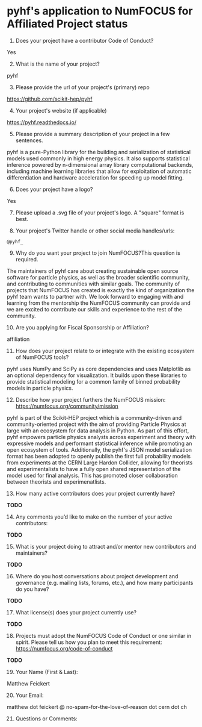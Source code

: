 # pyhf's application to NumFOCUS for Affiliated Project status

1. Does your project have a contributor Code of Conduct?

Yes

2. What is the name of your project?

pyhf

3. Please provide the url of your project's (primary) repo

https://github.com/scikit-hep/pyhf

4. Your project's website (if applicable)

https://pyhf.readthedocs.io/

5. Please provide a summary description of your project in a few sentences.

pyhf is a pure-Python library for the building and serialization of statistical models used commonly in high energy physics. It also supports statistical inference powered by n-dimensional array library computational backends, including machine learning libraries that allow for exploitation of automatic differentiation and hardware acceleration for speeding up model fitting.

6. Does your project have a logo?

Yes

7. Please upload a .svg file of your project's logo. A "square" format is best.

8. Your project's Twitter handle or other social media handles/urls:

`@pyhf_`

9. Why do you want your project to join NumFOCUS?This question is required.

The maintainers of pyhf care about creating sustainable open source software for particle physics, as well as the broader scientific community, and contributing to communities with similar goals. The community of projects that NumFOCUS has created is exactly the kind of organization the pyhf team wants to partner with. We look forward to engaging with and learning from the mentorship the NumFOCUS community can provide and we are excited to contribute our skills and experience to the rest of the community.

10. Are you applying for Fiscal Sponsorship or Affiliation?

affiliation

11. How does your project relate to or integrate with the existing ecosystem of NumFOCUS tools?

pyhf uses NumPy and SciPy as core dependencies and uses Matplotlib as an optional dependency for visualization. It builds upon these libraries to provide statistical modeling for a common family of binned probability models in particle physics.

12. Describe how your project furthers the NumFOCUS mission:
https://numfocus.org/community/mission

pyhf is part of the Scikit-HEP project which is a community-driven and community-oriented project with the aim of providing Particle Physics at large with an ecosystem for data analysis in Python. As part of this effort, pyhf empowers particle physics analysts across experiment and theory with expressive models and performant statistical inference while promoting an open ecosystem of tools.
Additionally, the pyhf's JSON model serialization format has been adopted to openly publish the first full probability models from experiments at the CERN Large Hardon Collider, allowing for theorists and experimentalists to have a fully open shared representation of the model used for final analysis. This has promoted closer collaboration between theorists and experimenatlists.

13. How many active contributors does your project currently have?

**TODO**

14. Any comments you’d like to make on the number of your active contributors:

**TODO**

15. What is your project doing to attract and/or mentor new contributors and maintainers?

**TODO**

16. Where do you host conversations about project development and governance (e.g. mailing lists, forums, etc.), and how many participants do you have?

**TODO**

17. What license(s) does your project currently use?

**TODO**

18. Projects must adopt the NumFOCUS Code of Conduct or one similar in spirit. Please tell us how you plan to meet this requirement:
https://numfocus.org/code-of-conduct

**TODO**

19. Your Name (First & Last):

Matthew Feickert

20. Your Email:

matthew dot feickert @ no-spam-for-the-love-of-reason dot cern dot ch

21. Questions or Comments:
